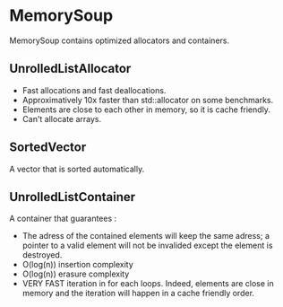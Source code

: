 # MemorySoup

MemorySoup contains optimized allocators and containers.

## UnrolledListAllocator
- Fast allocations and fast deallocations.
- Approximatively 10x faster than std::allocator on some benchmarks.
- Elements are close to each other in memory, so it is cache friendly.
- Can't allocate arrays. 

## SortedVector
A vector that is sorted automatically.

## UnrolledListContainer
A container that guarantees : 
- The adress of the contained elements will keep the same adress; a pointer to a valid element will not be invalided except the element is destroyed.
- O(log(n)) insertion complexity
- O(log(n)) erasure complexity
- VERY FAST iteration in for each loops. Indeed, elements are close in memory and the iteration will happen in a cache friendly order.
